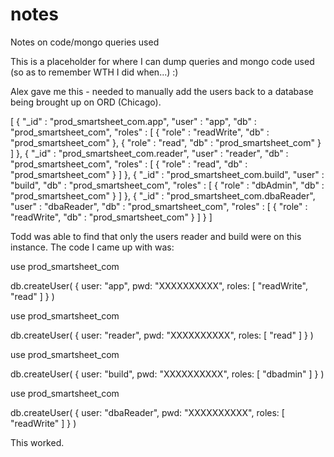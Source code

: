 # notes
Notes on code/mongo queries used

This is a placeholder for where I can dump queries and mongo code used (so as to remember WTH I did when...)  :)

Alex gave me this - needed to manually add the users back to a database being brought up on ORD (Chicago).

[
	{
		"_id" : "prod_smartsheet_com.app",
		"user" : "app",
		"db" : "prod_smartsheet_com",
		"roles" : [
			{
				"role" : "readWrite",
				"db" : "prod_smartsheet_com"
			},
			{
				"role" : "read",
				"db" : "prod_smartsheet_com"
			}
		]
	},
	{
		"_id" : "prod_smartsheet_com.reader",
		"user" : "reader",
		"db" : "prod_smartsheet_com",
		"roles" : [
			{
				"role" : "read",
				"db" : "prod_smartsheet_com"
			}
		]
	},
	{
		"_id" : "prod_smartsheet_com.build",
		"user" : "build",
		"db" : "prod_smartsheet_com",
		"roles" : [
			{
				"role" : "dbAdmin",
				"db" : "prod_smartsheet_com"
			}
		]
	},
	{
		"_id" : "prod_smartsheet_com.dbaReader",
		"user" : "dbaReader",
		"db" : "prod_smartsheet_com",
		"roles" : [
			{
				"role" : "readWrite",
				"db" : "prod_smartsheet_com"
			}
		]
	}
]


Todd was able to find that only the users reader and build were on this instance.  The code I came up with was:

use prod_smartsheet_com 

db.createUser(
   {
     user: "app",
     pwd: "XXXXXXXXXX",
     roles: [ "readWrite", "read" ]
   }
)



use prod_smartsheet_com 

db.createUser(
   {
     user: "reader",
     pwd: "XXXXXXXXXX",
     roles: [ "read" ]
   }
)


use prod_smartsheet_com 

db.createUser(
   {
     user: "build",
     pwd: "XXXXXXXXXX",
     roles: [ "dbadmin" ]
   }
)


use prod_smartsheet_com 

db.createUser(
   {
     user: "dbaReader",
     pwd: "XXXXXXXXXX",
     roles: [ "readWrite" ]
   }
)

This worked.
